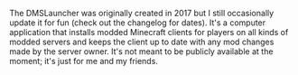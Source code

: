The DMSLauncher was originally created in 2017 but I still occasionally update it for fun (check out the changelog for dates). It's a computer application that installs modded Minecraft clients for players on all kinds of modded servers and keeps the client up to date with any mod changes made by the server owner. It's not meant to be publicly available at the moment; it's just for me and my friends.
